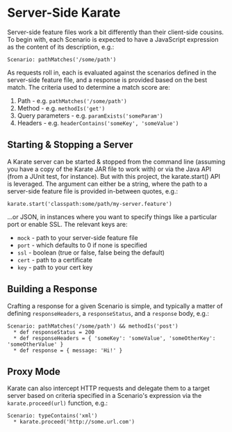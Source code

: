 # Server-Side Karate

Server-side feature files work a bit differently than their client-side cousins.  To begin with, each Scenario is expected to have a JavaScript expression as the content of its description, e.g.: 

  `Scenario: pathMatches('/some/path')`

As requests roll in, each is evaluated against the scenarios defined in the server-side feature file, and a response is provided based on the best match.  The criteria used to determine a match score are: 
1. Path - e.g. `pathMatches('/some/path')`
2. Method - e.g. `methodIs('get')`
3. Query parameters - e.g. `paramExists('someParam')`
4. Headers - e.g. `headerContains('someKey', 'someValue')`

## Starting & Stopping a Server

A Karate server can be started & stopped from the command line (assuming you have a copy of the Karate JAR file to work with) or via the Java API (from a JUnit test, for instance).  But with this project, the karate.start() API is leveraged.  The argument can either be a string, where the path to a server-side feature file is provided in-between quotes, e.g.: 

  `karate.start('classpath:some/path/my-server.feature')`

...or JSON, in instances where you want to specify things like a particular port or enable SSL.  The relevant keys are: 
* `mock` - path to your server-side feature file
* `port` - which defaults to 0 if none is specified
* `ssl` - boolean (true or false, false being the default)
* `cert` - path to a certificate
* `key` - path to your cert key

## Building a Response

Crafting a response for a given Scenario is simple, and typically a matter of defining `responseHeaders`, a `responseStatus`, and a `response` body, e.g.: 

  ```
  Scenario: pathMatches('/some/path') && methodIs('post')
    * def responseStatus = 200
    * def responseHeaders = { 'someKey': 'someValue', 'someOtherKey': 'someOtherValue' }
    * def response = { message: 'Hi!' }
  ```

## Proxy Mode

Karate can also intercept HTTP requests and delegate them to a target server based on criteria specified in a Scenario's expression via the `karate.proceed(url)` function, e.g.: 

  ```
  Scenario: typeContains('xml')
    * karate.proceed('http://some.url.com')
  ```
